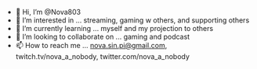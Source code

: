 - 👋 Hi, I’m @Nova803
- 👀 I’m interested in ... streaming, gaming w others, and supporting others 
- 🌱 I’m currently learning ... myself and my projection to others
- 💞️ I’m looking to collaborate on ... gaming and podcast 
- 📫 How to reach me ... nova.sin.pi@gmail.com, twitch.tv/nova_a_nobody, twitter.com/nova_a_nobody

<!---
Nova803/Nova803 is a ✨ special ✨ repository because its `README.md` (this file) appears on your GitHub profile.
You can click the Preview link to take a look at your changes.
--->
